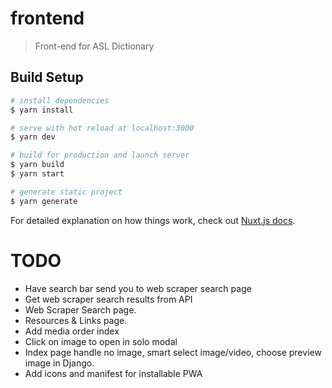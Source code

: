# frontend

> Front-end for ASL Dictionary

## Build Setup

```bash
# install dependencies
$ yarn install

# serve with hot reload at localhost:3000
$ yarn dev

# build for production and launch server
$ yarn build
$ yarn start

# generate static project
$ yarn generate
```

For detailed explanation on how things work, check out [Nuxt.js docs](https://nuxtjs.org).

# TODO

- Have search bar send you to web scraper search page
- Get web scraper search results from API
- Web Scraper Search page.
- Resources & Links page.
- Add media order index
- Click on image to open in solo modal
- Index page handle no image, smart select image/video, choose preview image in Django.
- Add icons and manifest for installable PWA
